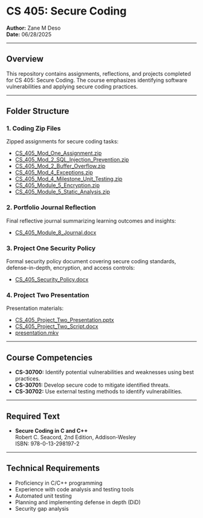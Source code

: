 # CS 405: Secure Coding
**Author:** Zane M Deso  
**Date:** 06/28/2025

---

## Overview
This repository contains assignments, reflections, and projects completed for CS 405: Secure Coding. The course emphasizes identifying software vulnerabilities and applying secure coding practices.

---

## Folder Structure

### 1. Coding Zip Files
Zipped assignments for secure coding tasks:
- [CS_405_Mod_One_Assignment.zip](1.%20Coding%20Zip%20Files/CS_405_Mod_One_Assignment.zip)
- [CS_405_Mod_2_SQL_Injection_Prevention.zip](1.%20Coding%20Zip%20Files/CS_405_Mod_2_SQL_Injection_Prevention.zip)
- [CS_405_Mod_2_Buffer_Overflow.zip](1.%20Coding%20Zip%20Files/CS_405_Mod_2_Buffer_Overflow.zip)
- [CS_405_Mod_4_Exceptions.zip](1.%20Coding%20Zip%20Files/CS_405_Mod_4_Exceptions.zip)
- [CS_405_Mod_4_Milestone_Unit_Testing.zip](1.%20Coding%20Zip%20Files/CS_405_Mod_4_Milestone_Unit_Testing.zip)
- [CS_405_Module_5_Encryption.zip](1.%20Coding%20Zip%20Files/CS_405_Module_5_Encryption.zip)
- [CS_405_Module_5_Static_Analysis.zip](1.%20Coding%20Zip%20Files/CS_405_Module_5_Static_Analysis.zip)

### 2. Portfolio Journal Reflection
Final reflective journal summarizing learning outcomes and insights:
- [CS_405_Module_8_Journal.docx](2.%20Portfolio%20Journal%20Reflection/CS_405_Module_8_Journal.docx)

### 3. Project One Security Policy
Formal security policy document covering secure coding standards, defense-in-depth, encryption, and access controls:
- [CS_405_Security_Policy.docx](3.%20Project%20One%20Security%20Policy/CS_405_Security_Policy.docx)

### 4. Project Two Presentation
Presentation materials:
- [CS_405_Project_Two_Presentation.pptx](4.%20Project%20Two%20Presentation/CS_405_Project_Two_Presentation.pptx)
- [CS_405_Project_Two_Script.docx](4.%20Project%20Two%20Presentation/CS_405_Project_Two_Script.docx)
- [presentation.mkv](4.%20Project%20Two%20Presentation/presentation.mkv)

---

## Course Competencies
- **CS-30700:** Identify potential vulnerabilities and weaknesses using best practices.
- **CS-30701:** Develop secure code to mitigate identified threats.
- **CS-30702:** Use external testing methods to identify vulnerabilities.

---

## Required Text
- **Secure Coding in C and C++**  
  Robert C. Seacord, 2nd Edition, Addison-Wesley  
  ISBN: 978-0-13-298197-2

---

## Technical Requirements
- Proficiency in C/C++ programming
- Experience with code analysis and testing tools
- Automated unit testing
- Planning and implementing defense in depth (DiD)
- Security gap analysis
